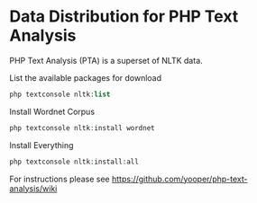 # Data Distribution for PHP Text Analysis
PHP Text Analysis (PTA) is a superset of NLTK data. 

List the available packages for download
```php 
php textconsole nltk:list 
```

Install Wordnet Corpus
```php
php textconsole nltk:install wordnet
```

Install Everything
```php
php textconsole nltk:install:all
```

For instructions please see https://github.com/yooper/php-text-analysis/wiki


